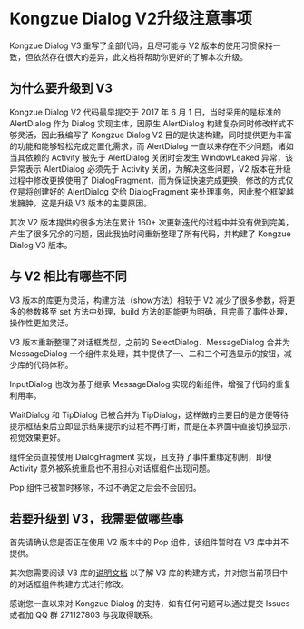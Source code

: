 # Kongzue Dialog V2升级注意事项

Kongzue Dialog V3 重写了全部代码，且尽可能与 V2 版本的使用习惯保持一致，但依然存在很大的差异，此文档将帮助你更好的了解本次升级。

## 为什么要升级到 V3

Kongzue Dialog V2 代码最早提交于 2017 年 6 月 1 日，当时采用的是标准的 AlertDialog 作为 Dialog 实现主体，因原生 AlertDialog 构建复杂同时修改样式不够灵活，因此我编写了 Kongzue Dialog V2 目的是快速构建，同时提供更为丰富的功能和能够轻松完成定置化需求，而 AlertDialog 一直以来存在不少问题，诸如当其依赖的 Activity 被先于 AlertDialog 关闭时会发生 WindowLeaked 异常，该异常表示 AlertDialog 必须先于 Activity 关闭，为解决这些问题，V2 版本在升级过程中修改更换使用了 DialogFragment，而为保证快速完成更换，修改的方式仅仅是将创建好的 AlertDialog 交给 DialogFragment 来处理事务，因此整个框架越发臃肿，这是升级 V3 版本的主要原因。

其次 V2 版本提供的很多方法在累计 160+ 次更新迭代的过程中并没有做到完美，产生了很多冗余的问题，因此我抽时间重新整理了所有代码，并构建了 Kongzue Dialog V3 版本。

## 与 V2 相比有哪些不同

V3 版本的库更为灵活，构建方法（show方法）相较于 V2 减少了很多参数，将更多的参数移至 set 方法中处理，build 方法的职能更为明确，且完善了事件处理，操作性更加灵活。

V3 版本重新整理了对话框类型，之前的 SelectDialog、MessageDialog 合并为 MessageDialog 一个组件来处理，其中提供了一、二和三个可选显示的按钮，减少库的代码体积。

InputDialog 也改为基于继承 MessageDialog 实现的新组件，增强了代码的重复利用率。

WaitDialog 和 TipDialog 已被合并为 TipDialog，这样做的主要目的是方便等待提示框结束后立即显示结果提示的过程不再打断，而是在本界面中直接切换显示，视觉效果更好。

组件全员直接使用 DialogFragment 实现，且支持了事件重绑定机制，即便 Activity 意外被系统重启也不用担心对话框组件出现问题。

Pop 组件已被暂时移除，不过不确定之后会不会回归。

## 若要升级到 V3，我需要做哪些事

首先请确认您是否正在使用 V2 版本中的 Pop 组件，该组件暂时在 V3 库中并不提供。

其次您需要阅读 V3 库的[说明文档](https://github.com/kongzue/DialogV3) 以了解 V3 库的构建方式，并对您当前项目中的对话框组件构建方式进行修改。

感谢您一直以来对 Kongzue Dialog 的支持，如有任何问题可以通过提交 Issues 或者加 QQ 群 271127803 与我取得联系。